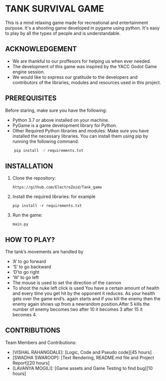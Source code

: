 
# TANK SURVIVAL GAME

This is a mind relaxing game made for recreational and entertainment purpose. It's a shooting game developed in pygame using python. It's easy to play by all the types of people and is understandable. 


## ACKNOWLEDGEMENT
- We are thankful to our proffesors for helping us when ever needed.
- The development of this game was inspired by the YACC Godot Game engine session.
- We would like to express our gratitude to the developers and contributors of the libraries, modules and resources used in this project.


## PREREQUISITES
Before staring, make sure you have the following:


- Python 3.7 or above installed on your machine.
- PyGame is a game development library for Python.
- Other Required Python libraries and modules: Make sure you have installed the necessary libraries. You can install them using pip by running the following command:

```bash
    pip install -r requirements.txt
```

## INSTALLATION


1. Clone the repository:
   ```
   https://github.com/ElectroZoid/Tank_game
   ```
2. Install the required libraries:
 for example
   ```
   pip install -r requirements.txt
   ```
3. Run the game:
   ```
   main.py
   ```


## HOW TO PLAY?

The tank’s movements are handled by 
- ’A’ to go forward
- ’S’ to go backward
- ’D’to go right
- ’W’ to go left
- The mouse is used to set the direction of the cannon
- To shoot the nuke left click is used
You have a certain amount of health and every time you get hit by the opponent it reduces. As your health gets over the game end’s.
again starts and if you kill the enemy then the enemy again shows up from a newrandom position.After 5 kills the number of enemy becomes two after 10 it becomes
3 after 15 it becomes 4.


## CONTRIBUTIONS

Team Members and Contributions:
- [VISHAL RAHANGDALE]: [Logic, Code and Pseudo code][45 hours]
- [SWADHA SWAROOP]: [Text Rendering, README.md file and Project Report][20 hours]
- [LAVANYA MOGILI]: [Game assets and Game Testing to find bug][10 hours]

